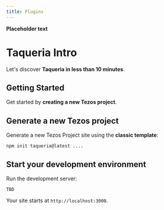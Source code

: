 ```yaml
---
title: Plugins
---
```


**Placeholder text**

# Taqueria Intro

Let's discover **Taqueria in less than 10 minutes**.

## Getting Started

Get started by **creating a new Tezos project**.

## Generate a new Tezos project

Generate a new Tezos Project site using the **classic template**:

```shell
npm init taqueria@latest ....
```

## Start your development environment

Run the development server:

```shell
TBD
```

Your site starts at `http://localhost:3000`.
